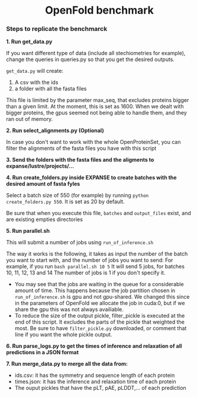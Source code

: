 <h1 align="center">OpenFold benchmark</h1>

<h3>Steps to replicate the benchmarck</h3>

<b>1. Run get_data.py</b>

If you want different type of data (include all stechiometries for example), change the queries in queries.py so that you get the desired outputs.

<code>get_data.py</code> will create:
  1. A csv with the ids 
  2. a folder with all the fasta files
  
This file is limited by the parameter max_seq, that excludes proteins bigger than a given limit. At the moment, this is set as 1600. When we dealt with bigger proteins, the gpus seemed not being able to handle them, and they ran out of memory.

<b>2. Run select_alignments.py (Optional)</b>

In case you don't want to work with the whole OpenProteinSet, you can filter the alignments of the fasta files you have with this script

<b>3. Send the folders with the fasta files and the aligments to expanse/lustre/projects/... </b>

<b>4. Run create_folders.py inside EXPANSE to create batches with the desired amount of fasta fyles </b>

Select a batch size of 550 (for example) by running <code>python create_folders.py 550</code>. It is set as 20 by default.

Be sure that when you execute this file, <code>batches</code> and <code>output_files</code> exist, and are existing empties directories

<b>5. Run parallel.sh </b>

This will submit a number of jobs using <code>run_of_inference.sh</code>

The way it works is the following, it takes as input the number of the batch you want to start with, and the number of jobs you want to send:
For example, if you run <code>bash parallel.sh 10 5</code> It will send 5 jobs, for batches 10, 11, 12, 13 and 14
The number of jobs is 1 if you don't specify it.

<ul>
<li>You may see that the jobs are waiting in the queue for a considerable amount of time. This happens because the job partition chosen in <code>run_of_inference.sh</code> is gpu and not gpu-shared. We changed this since in the parameters of OpenFold we allocate the job in cuda:0, but if we share the gpu this was not always availiable.</li>

<li>To reduce the size of the output pickle, filter_pickle is executed at the end of this script. It excludes the parts of the pickle that weighted the most. Be sure to have <code>filter_pickle.py</code> downloaded, or comment that line if you want the whole pickle output.</li>
</ul>

<b>6. Run parse_logs.py to get the times of inference and relaxation of all predictions in a JSON format</b>

<b>7. Run merge_data.py to merge all the data from: </b>
  <ul>
  <li> ids.csv: it has the symmetry and sequence length of each protein </li>
  <li> times.json: it has the inference and relaxation time of each protein</li>
  <li> The ouput pickles that have the pLT, pAE, pLDDT,... of each prediction</li>
  </ul>
  
